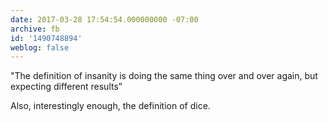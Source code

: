```yaml
---
date: 2017-03-28 17:54:54.000000000 -07:00
archive: fb
id: '1490748894'
weblog: false
---
```


"The definition of insanity is doing the same thing over and over again, but expecting different results”

Also, interestingly enough, the definition of dice.
